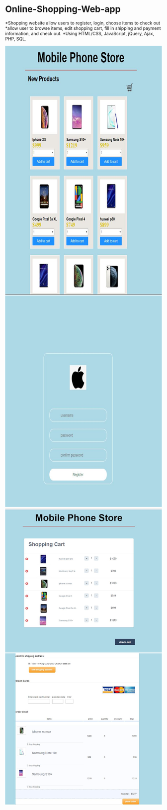 # Online-Shopping-Web-app
*Shopping website allow users to register, login, choose items to check out
*allow user to browse items, edit shopping cart, fill in shipping and payment information, and check out. 
*Using HTML/CSS, JavaScript, jQuery, Ajax, PHP, SQL. 

<img src = "shopping%20website/img/sh1.JPG" width = 800 height = 800>
<img src = "shopping%20website/img/sh.JPG" width = 800 height = 680>
<img src = "shopping%20website/img/sh3.JPG" width = 800>
<img src = "shopping%20website/img/sh4.JPG" width = 800>





